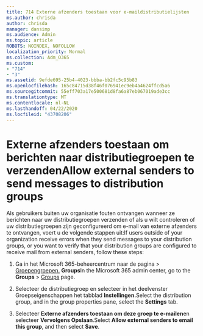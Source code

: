 ```yaml
---
title: 714 Externe afzenders toestaan voor e-maildistributielijsten
ms.author: chrisda
author: chrisda
manager: dansimp
ms.audience: Admin
ms.topic: article
ROBOTS: NOINDEX, NOFOLLOW
localization_priority: Normal
ms.collection: Adm_O365
ms.custom:
- "714"
- "3"
ms.assetid: 9efde695-25b4-4023-bbba-bb2fc5c95b83
ms.openlocfilehash: 165c84715d38f46f076941ec9eb4a4624ffcd5a6
ms.sourcegitcommit: 55eff703a17e500681d8fa6a87eb067019ade3cc
ms.translationtype: MT
ms.contentlocale: nl-NL
ms.lasthandoff: 04/22/2020
ms.locfileid: "43708206"
---
```

# <a name="allow-external-senders-to-send-messages-to-distribution-groups"></a><span data-ttu-id="3a803-102">Externe afzenders toestaan om berichten naar distributiegroepen te verzenden</span><span class="sxs-lookup"><span data-stu-id="3a803-102">Allow external senders to send messages to distribution groups</span></span>

<span data-ttu-id="3a803-103">Als gebruikers buiten uw organisatie fouten ontvangen wanneer ze berichten naar uw distributiegroepen verzenden of als u wilt controleren of uw distributiegroepen zijn geconfigureerd om e-mail van externe afzenders te ontvangen, voert u de volgende stappen uit:</span><span class="sxs-lookup"><span data-stu-id="3a803-103">If users outside of your organization receive errors when they send messages to your distribution groups, or you want to verify that your distribution groups are configured to receive mail from external senders, follow these steps:</span></span>

1. <span data-ttu-id="3a803-104">Ga in het Microsoft 365-beheercentrum naar de pagina > [Groepengroepen.](https://portal.office.com/adminportal/home#/groups) **Groups**</span><span class="sxs-lookup"><span data-stu-id="3a803-104">In the Microsoft 365 admin center, go to the **Groups** > [Groups](https://portal.office.com/adminportal/home#/groups) page.</span></span>  

2. <span data-ttu-id="3a803-105">Selecteer de distributiegroep en selecteer in het deelvenster Groepseigenschappen het tabblad **Instellingen.**</span><span class="sxs-lookup"><span data-stu-id="3a803-105">Select the distribution group, and in the group properties pane, select the **Settings** tab.</span></span>

3. <span data-ttu-id="3a803-106">Selecteer **Externe afzenders toestaan om deze groep te e-mailen**en selecteer **Vervolgens Opslaan**.</span><span class="sxs-lookup"><span data-stu-id="3a803-106">Select **Allow external senders to email this group**, and then select **Save**.</span></span>
